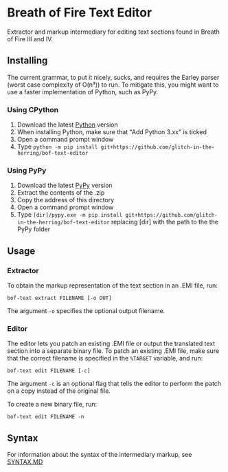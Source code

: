 # Breath of Fire Text Editor
Extractor and markup intermediary for editing text sections found in Breath of Fire III and IV.

## Installing
The current grammar, to put it nicely, sucks, and requires the Earley parser (worst case complexity of O(n³)) to run. To mitigate this, you might want to use a faster implementation of Python, such as PyPy.

### Using CPython
1. Download the latest [Python](https://www.python.org/downloads/) version
2. When installing Python, make sure that "Add Python 3.xx" is ticked
3. Open a command prompt window
4. Type `python -m pip install git+https://github.com/glitch-in-the-herring/bof-text-editor`

### Using PyPy
1. Download the latest [PyPy](https://pypy.org/download.html) version
2. Extract the contents of the .zip
3. Copy the address of this directory
4. Open a command prompt window
5. Type `[dir]/pypy.exe -m pip install git+https://github.com/glitch-in-the-herring/bof-text-editor` replacing [dir] with the path to the the PyPy folder

## Usage
### Extractor
To obtain the markup representation of the text section in an .EMI file, run:
```
bof-text extract FILENAME [-o OUT]
```
The argument `-o` specifies the optional output filename.

### Editor
The editor lets you patch an existing .EMI file or output the translated text section into a separate binary file. To patch an existing .EMI file, make sure that the correct filename is specified in the `%TARGET` variable, and run:

```
bof-text edit FILENAME [-c]
```
The argument `-c` is an optional flag that tells the editor to perform the patch on a copy instead of the original file.

To create a new binary file, run:
```
bof-text edit FILENAME -n
```

## Syntax
For information about the syntax of the intermediary markup, see [SYNTAX.MD](SYNTAX.MD)
